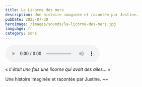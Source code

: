 ```yaml
---
title: La Licorne des mers
description: Une histoire imaginée et racontée par Justine.
pubDate: 2025-07-30
heroImage: /images/sounds/la-licorne-des-mers.jpg
language: fr
category: sons
---
```


<audio controls class="audio-player" data-slug="la-licorne-des-mers">
  <source src="https://sounds.clemlatz.dev/la-licorne-des-mers.mp3" type="audio/mpeg">
  Votre navigateur ne supporte pas la balise audio.
</audio>

« *Il était une fois une licorne qui avait des ailes…* »

Une histoire imaginée et racontée par Justine.
~~